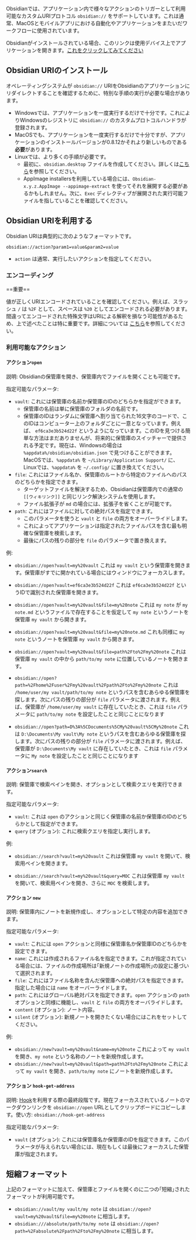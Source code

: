 Obsidianでは、アプリケーション内で様々なアクションのトリガーとして利用可能なカスタムURIプロトコル `obsidian://` をサポートしています。これは通常、MacOSとモバイルアプリにおける自動化やアプリケーションをまたいだワークフローに使用されています。

Obsidianがインストールされている場合、このリンクは使用デバイス上でアプリケーションを開きます。[これをクリックしてみてください](obsidian://open)

## Obsidian URIのインストール

オペレーティングシステムが `obsidian://` URIをObsidianのアプリケーションにリダイレクトすることを確認するために、特別な手順の実行が必要な場合があります。

- Windowsでは、アプリケーションを一度実行するだけで十分です。これによりWindowsのレジストリに `obsidian://` のカスタムプロトコルハンドラが登録されます。
- MacOSでも、アプリケーションを一度実行するだけで十分ですが、アプリケーションのインストールバージョンが0.8.12かそれより新しいものである**必要**があります。
- Linuxでは、より多くの手順が必要です。
	- 最初に、`obsidian.desktop` ファイルを作成してください。詳しくは[こちら](https://developer.gnome.org/integration-guide/stable/desktop-files.html.en)を参照してください。
	- AppImage installersを利用している場合には、`Obsidian-x.y.z.AppImage --appimage-extract` を使ってそれを展開する必要があるかもしれません。次に、`Exec` ディレクティブが展開された実行可能ファイルを指していることを確認してください。

## Obsidian URIを利用する

Obsidian URIは典型的に次のようなフォーマットです。

```
obsidian://action?param1=value&param2=value
```

- `action` は通常、実行したいアクションを指定してください。

### エンコーディング

==重要==

値が正しくURIエンコードされていることを確認してください。例えば、スラッシュ `/` は `%2F` として、スペースは `%20` としてエンコードされる必要があります。
間違ってエンコードされた特殊文字はURIによる解釈を損なう可能性があるため、上で述べたことは特に重要です。詳細については [こちら](https://en.wikipedia.org/wiki/Percent-encoding)を参照してください。

### 利用可能なアクション

#### アクション`open`

説明: Obsidianの保管庫を開き、保管庫内でファイルを開くことも可能です。

指定可能なパラメータ: 

- `vault`: これには保管庫の名前か保管庫のIDのどちらかを指定ができます。
	- 保管庫の名前は単に保管庫のフォルダの名前です。
	- 保管庫のIDはランダムに保管庫へ割り当てられた16文字のコードで、このIDはコンピューター上のフォルダごとに一意となっています。例えば、 `ef6ca3e3b524d22f` というようになっています。このIDを見つける簡単な方法はまだありませんが、将来的に保管庫のスイッチャーで提供される予定です。現在は、Windowsの場合は `%appdata%/obsidian/obsidian.json` で見つけることができます。MacOSでは、`%appdata%` を `~/Library/Application Support/` に、Linuxでは、`%appdata%` を `~/.config/` に置き換えてください。
- `file`: これにはファイル名か、保管庫のルートから特定のファイルへのパスのどちらかを指定できます。
	- ターゲットファイルを解決するため、Obsidianは保管庫内での通常の `[[ウィキリンク]]` と同じリンク解決システムを使用します。
	- ファイル拡張子が `md` の場合には、拡張子を省くことが可能です。
- `path`: これにはファイルに対しての絶対パスを指定できます。
	- このパラメータを使うと `vault` と `file` の両方をオーバーライドします。
	- これによってアプリケーションは指定されたファイルパスを含む最も明確な保管庫を検索します。
	- 最後にパスの残りの部分を `file` のパラメータで置き換えます。

例:

- `obsidian://open?vault=my%20vault`
	これは `my vault` という保管庫を開きます。保管庫がすでに開かれている場合にはウィンドウにフォーカスします。

- `obsidian://open?vault=ef6ca3e3b524d22f`
	これは `ef6ca3e3b524d22f` というIDで識別された保管庫を開きます。

- `obsidian://open?vault=my%20vault&file=my%20note`
	これは `my note` が `my note.md` というファイルで存在することを仮定して `my note` というノートを保管庫 `my vault` から開きます。 

- `obsidian://open?vault=my%20vault&file=my%20note.md`
	これも同様に `my note` というノートを保管庫 `my vault` から開きます。

- `obsidian://open?vault=my%20vault&file=path%2Fto%2Fmy%20note`
	これは保管庫 `my vault` の中から `path/to/my note` に位置しているノートを開きます。

- `obsidian://open?path=%2Fhome%2Fuser%2Fmy%20vault%2Fpath%2Fto%2Fmy%20note`
	これは `/home/user/my vault/path/to/my note` というパスを含むあらゆる保管庫を探します。次にパスの残りの部分が `file` パラメータに渡されます。例えば、保管庫が `/home/user/my vault` に存在していたとき、これは `file` パラメータに `path/to/my note` を設定したことと同じことになります

- `obsidian://open?path=D%3A%5CDocuments%5CMy%20vault%5CMy%20note`
	これは `D:\Documents\My vault\My note` というパスを含むあらゆる保管庫を探します。次にパスの残りの部分が `file` パラメータに渡されます。例えば、保管庫が `D:\Documents\My vault` に存在していたとき、これは `file` パラメータに `My note` を設定したことと同じことになります

#### アクション`search`

説明: 保管庫で検索ペインを開き、オプションとして検索クエリを実行できます。

指定可能なパラメータ:

- `vault`: これは `open` のアクションと同じく保管庫の名前か保管庫のIDのどちらかとして指定ができます。
- `query` (オプション): これに検索クエリを指定し実行します。

例:

- `obsidian://search?vault=my%20vault`
	これは保管庫 `my vault` を開いて、検索用ペインを開きます。

- `obsidian://search?vault=my%20vault&query=MOC`
	これは保管庫 `my vault` を開いて、検索用ペインを開き、さらに `MOC` を検索します。

#### アクション `new`

説明: 保管庫内にノートを新規作成し、オプションとして特定の内容を追加できます。

指定可能なパラメータ:

- `vault`: これには `open` アクションと同様に保管庫名か保管庫IDのどちらかを設定できます。
- `name`: これには作成されるファイル名を指定できます。これが指定されている場合には、ファイルの作成場所は｢新規ノートの作成場所｣の設定に基づいて選択されます。
- `file`: これにはファイル名称を含んだ保管庫への絶対パスを指定できます。指定した場合には `name` をオーバーライドします。
- `path`: これにはグローバル絶対パスを指定できます。`open` アクションの `path` オプションと同様に機能し、`vault` と `file` の両方をオーバライドします。
- `content` (オプション): ノート内容。
- `silent` (オプション): 新規ノートを開きたくない場合にはこれをセットしてください。

例:

- `obsidian://new?vault=my%20vault&name=my%20note`
	これによって `my vault` を開き、`my note` という名称のノートを新規作成します。
- `obsidian://new?vault=my%20vault&path=path%2Fto%2Fmy%20note`
	これによって `my vault` を開き、`path/to/my note` にノートを新規作成します。
	
#### アクション `hook-get-address`

説明: [Hook](https://hookproductivity.com/)を利用する際の最終段階です。現在フォーカスされているノートのマークダウンリンクを `obsidian://open` URLとしてクリップボードにコピーします。使い方: `obsidian://hook-get-address`

指定可能なパラメータ:

- `vault` (オプション): これには保管庫名か保管庫のIDを指定できます。このパラメータが与えられない場合には、現在もしくは最後にフォーカスした保管庫が指定されます。

## 短縮フォーマット

上記のフォーマットに加えて、保管庫とファイルを開くのに二つの｢短縮｣されたフォーマットが利用可能です。

- `obsidian://vault/my vault/my note` は `obsidian://open?vault=my%20vault&file=my%20note` に相当します。
- `obsidian:///absolute/path/to/my note` は `obsidian://open?path=%2Fabsolute%2Fpath%2Fto%2Fmy%20note` に相当します。
